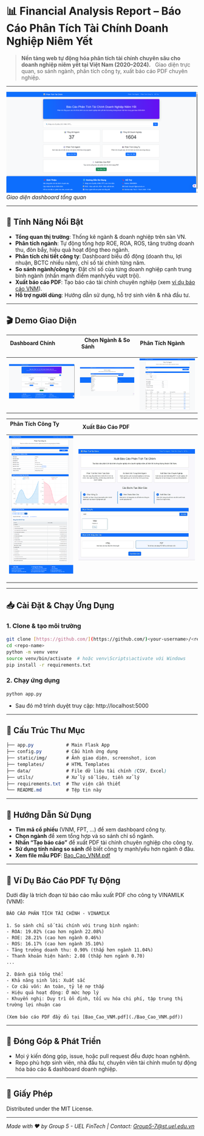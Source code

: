 
# 📊 Financial Analysis Report – Báo Cáo Phân Tích Tài Chính Doanh Nghiệp Niêm Yết

> **Nền tảng web tự động hóa phân tích tài chính chuyên sâu cho doanh nghiệp niêm yết tại Việt Nam (2020–2024).**  
> Giao diện trực quan, so sánh ngành, phân tích công ty, xuất báo cáo PDF chuyên nghiệp.

---

![Dashboard giao diện chính](static/img/28349011-d52c-498b-b4ec-3104a45f8fd3.png)
*Giao diện dashboard tổng quan*

---

## 🚀 Tính Năng Nổi Bật

- **Tổng quan thị trường**: Thống kê ngành & doanh nghiệp trên sàn VN.
- **Phân tích ngành**: Tự động tổng hợp ROE, ROA, ROS, tăng trưởng doanh thu, đòn bẩy, hiệu quả hoạt động theo ngành.
- **Phân tích chi tiết công ty**: Dashboard biểu đồ động (doanh thu, lợi nhuận, BCTC nhiều năm), chỉ số tài chính từng năm.
- **So sánh ngành/công ty**: Đặt chỉ số của từng doanh nghiệp cạnh trung bình ngành (nhấn mạnh điểm mạnh/yếu vượt trội).
- **Xuất báo cáo PDF**: Tạo báo cáo tài chính chuyên nghiệp (xem [ví dụ báo cáo VNM](./Bao_Cao_VNM.pdf)).
- **Hỗ trợ người dùng**: Hướng dẫn sử dụng, hỗ trợ sinh viên & nhà đầu tư.

---

## 🎬 Demo Giao Diện

| Dashboard Chính                                                    | Chọn Ngành & So Sánh                                       | Phân Tích Ngành                    |
|--------------------------------------------------------------------|------------------------------------------------------------|-------------------------------------|
| ![](static/img/28349011-d52c-498b-b4ec-3104a45f8fd3.png)           | ![](static/img/70b3f52a-6480-4a3d-8000-07adf03baa64.png)   | ![](static/img/e1ff4714-0c61-432a-bf0a-7ffe756f1fd3.png) |

| Phân Tích Công Ty                                                  | Xuất Báo Cáo PDF                                           |
|--------------------------------------------------------------------|------------------------------------------------------------|
| ![](static/img/f7b5603e-a9d6-4011-be88-c8a5d368f743.png)           | ![](static/img/z6701290352167_0fccb607309087e6ed4da63c758489e8.jpg)   |


---

## 📥 Cài Đặt & Chạy Ứng Dụng

### 1. Clone & tạo môi trường

```bash
git clone [https://github.com/](https://github.com/)<your-username>/<repo-name>.git
cd <repo-name>
python -m venv venv
source venv/bin/activate  # hoặc venv\Scripts\activate với Windows
pip install -r requirements.txt
````

### 2\. Chạy ứng dụng

```bash
python app.py
```

  - Sau đó mở trình duyệt truy cập: http://localhost:5000

-----

## 📂 Cấu Trúc Thư Mục

```css
├── app.py            # Main Flask App
├── config.py         # Cấu hình ứng dụng
├── static/img/       # Ảnh giao diện, screenshot, icon
├── templates/        # HTML Templates
├── data/             # File dữ liệu tài chính (CSV, Excel)
├── utils/            # Xử lý số liệu, tiền xử lý
├── requirements.txt  # Thư viện cần thiết
└── README.md         # Tệp tin này
```

-----

## 📖 Hướng Dẫn Sử Dụng

  - **Tìm mã cổ phiếu** (VNM, FPT, ...) để xem dashboard công ty.
  - **Chọn ngành** để xem tổng hợp và so sánh chỉ số ngành.
  - **Nhấn “Tạo báo cáo”** để xuất PDF tài chính chuyên nghiệp cho công ty.
  - **Sử dụng tính năng so sánh** để biết công ty mạnh/yếu hơn ngành ở đâu.
  - **Xem file mẫu PDF**: [Bao\_Cao\_VNM.pdf](./Bao_Cao_VNM.pdf)

-----

## 📄 Ví Dụ Báo Cáo PDF Tự Động

Dưới đây là trích đoạn từ báo cáo mẫu xuất PDF cho công ty VINAMILK (VNM):

```less
BÁO CÁO PHÂN TÍCH TÀI CHÍNH - VINAMILK

1. So sánh chỉ số tài chính với trung bình ngành:
- ROA: 19.02% (cao hơn ngành 22.08%)
- ROE: 28.21% (cao hơn ngành 0.46%)
- ROS: 16.17% (cao hơn ngành 35.10%)
- Tăng trưởng doanh thu: 0.90% (thấp hơn ngành 11.04%)
- Thanh khoản hiện hành: 2.08 (thấp hơn ngành 0.70)
...

2. Đánh giá tổng thể:
- Khả năng sinh lời: Xuất sắc
- Cơ cấu vốn: An toàn, tỷ lệ nợ thấp
- Hiệu quả hoạt động: Ở mức hợp lý
- Khuyến nghị: Duy trì ổn định, tối ưu hóa chi phí, tập trung thị trường lợi nhuận cao

(Xem báo cáo PDF đầy đủ tại [Bao_Cao_VNM.pdf](./Bao_Cao_VNM.pdf))
```

-----

## 👋 Đóng Góp & Phát Triển

  - Mọi ý kiến đóng góp, issue, hoặc pull request đều được hoan nghênh.
  - Repo phù hợp sinh viên, nhà đầu tư, chuyên viên tài chính muốn tự động hóa báo cáo & dashboard doanh nghiệp.

-----

## 📝 Giấy Phép

Distributed under the MIT License.

-----

*Made with ❤️ by Group 5 - UEL FinTech | Contact: Group5-7@st.uel.edu.vn*

```
```
